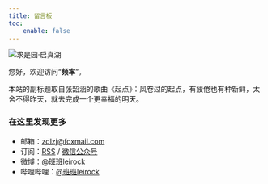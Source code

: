 ```yaml
---
title: 留言板
toc:
    enable: false
---
```


<!-- 冬季用夏天照片，夏季用冬季照片>
![曲院风荷](https://cos.pinlyu.com/album/landscape/杭州曲院风荷.jpg?imageMogr2/crop/900x430/gravity/center#650x)
<-->
![求是园·启真湖](https://cos.pinlyu.com/album/landscape/浙大启真湖.jpg#550x)

您好，欢迎访问“**频率**”。

本站的副标题取自张韶涵的歌曲《起点》：风卷过的起点，有疲倦也有种新鲜，太舍不得昨天，就去完成一个更幸福的明天。

### 在这里发现更多

- 邮箱：zdlzj@foxmail.com
- 订阅：[RSS](/atom.xml) / <a class="fancybox fancybox.image" href="https://cos.pinlyu.com/file/wechat.png" itemscope="" itemtype="http://schema.org/ImageObject" itemprop="url" data-fancybox="default" rel="default" title="微信公众号：风卷过的起点" data-caption="微信公众号：风卷过的起点">微信公众号</a>
- 微博：[@班班leirock](https://dlzhang.com/weibo)
- 哔哩哔哩：[@班班leirock](https://dlzhang.com/bilibili)